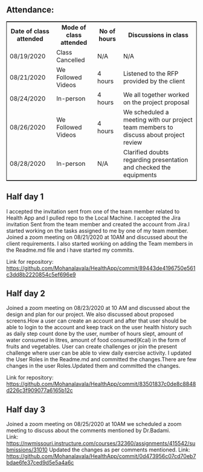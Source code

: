 ## Attendance:
<table style="width:100%;border: 1px solid black;">
<tr>
<th>Date of class attended</th>	
<th>Mode of class attended</th>
<th>No of hours</th>
<th>Discussions in class</th>
</tr>
<tr>
<td>08/19/2020</td>
<td>Class Cancelled</td>
<td>N/A</td>
<td>N/A</td>
</tr>
<tr>
<td>08/21/2020</td>
<td>We Followed Videos</td>
<td> 4 hours</td>  
<td>Listened to the RFP provided by the client</td> 
</tr>
<tr>
<td>08/24/2020</td>
<td>In-person</td>
<td> 4 hours</td>
<td>We all together worked on the project proposal</td>
</tr>
<tr>
<td>08/26/2020</td>
<td>We Followed Videos</td>
<td> 4 hours</td>
<td>We scheduled a meeting with our project team members to discuss about project review</td>
</tr>
<tr>
<td>08/28/2020</td>
<td>In-person</td>
<td>N/A</td>
<td>Clarified doubts regarding presentation and checked the equipments</td>
</tr>
</table>

## Half day 1  

I accepted the invitation sent from one of the team member related to Health App and I pulled repo to the Local Machine.
I accepted the Jira invitation Sent from the team member and created the account from Jira.I started working on the tasks assigned to me by one of my team member.
Joined a zoom meeting on 08/21/2020 at 10AM and discussed about the client requirements.
I also started working on adding the Team members in the Readme.md file and i have started my commits.  

Link for repository: https://github.com/Mohanalavala/HealthApp/commit/89443de4196750e561c3dd8b2220854c5ef696e9

## Half day 2

Joined a zoom meeting on 08/23/2020 at 10 AM and discussed about the design and plan for our project.
We also discussed about proposed screens.How a user can create an account and after that user should be able to login to the account and keep track on the user health history such as daily step count done by the user, number of hours slept, amount of water consumed in litres, amount of food consumed(Kcal) in the form of fruits and vegetables.
User can create challenges or join the present challenge where user can be able to view daily exercise activity.
I updated the User Roles in the Readme.md and committed the changes.There are few changes in the user Roles.Updated them and committed the changes.

Link for repository: https://github.com/Mohanalavala/HealthApp/commit/83501837c0de8c8848d226c3f909077a6165b12c

## Half day 3

Joined a zoom meeting on 08/25/2020 at 10AM we scheduled a zoom meeting to discuss about the comments mentioned by Dr.Badami.  
Link: https://nwmissouri.instructure.com/courses/32360/assignments/415542/submissions/31010
Updated the changes as per comments mentioned.
Link: https://github.com/Mohanalavala/HealthApp/commit/0d473956c07cd70eb7bdae6fe37ced9d5e5a4a6c






